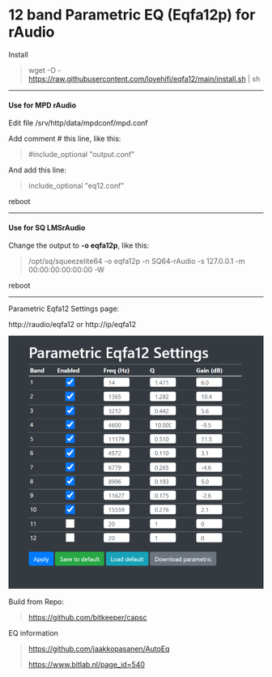 # 12 band Parametric EQ (Eqfa12p) for rAudio
>
Install
>
> wget -O - https://raw.githubusercontent.com/lovehifi/eqfa12/main/install.sh | sh
>
>

-----------
>
#### Use for MPD rAudio
Edit file /srv/http/data/mpdconf/mpd.conf
>
Add comment # this line, like this: 
>
> #include_optional    "output.conf"
>
And add this line:
>
> include_optional    "eq12.conf"
>
reboot
>
-----------
>
####  Use for SQ LMSrAudio
>
Change the output to **-o eqfa12p**, like this:
>
> /opt/sq/squeezelite64 -o eqfa12p -n SQ64-rAudio -s 127.0.0.1 -m 00:00:00:00:00:00 -W
>
reboot
>
------------
Parametric Eqfa12 Settings page:
>
http://raudio/eqfa12 or http://ip/eqfa12
>
![Screenshot](eqfa12.png)

Build from Repo: 
> https://github.com/bitkeeper/capsc
>
EQ information
> https://github.com/jaakkopasanen/AutoEq
>
> https://www.bitlab.nl/page_id=540
